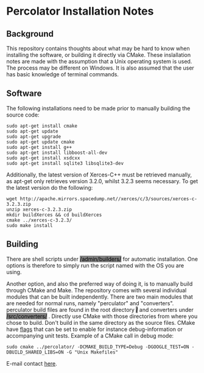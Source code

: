 # Percolator Installation Notes

##   Background

This repository contains thoughts about what may be hard to know when installing the software, or building it directly via CMake. These inslallation notes are made with the assumption that a Unix operating system is used. The process may be different on Windows. It is also assumed that the user has basic knowledge of terminal commands.

##  Software
The following installations need to be made prior to manually building the source code:

```
sudo apt-get install cmake
sudo apt-get update
sudo apt-get upgrade
sudo apt-get update cmake
sudo apt-get install g++
sudo apt-get install libboost-all-dev
sudo apt-get install xsdcxx
sudo apt-get install sqlite3 libsqlite3-dev
```
Additionally, the latest version of Xerces-C++ must be retrieved manually, as apt-get only retrieves version 3.2.0, whilst 3.2.3 seems necessary. To get the latest version do the following:


```
wget http://apache.mirrors.spacedump.net//xerces/c/3/sources/xerces-c-3.2.3.zip
unzip xerces-c-3.2.3.zip 
mkdir buildXerces && cd buildXerces
cmake ../xerces-c-3.2.3/
sudo make install
```


##  Building

There are shell scripts under <mark style="background:gray">/admin/builders/</mark> for automatic installation. One options is therefore to simply run the script named with the OS you are using.

Another option, and also the preferred way of doing it, is to manually build through CMake and Make. The repository comes with several individual modules that can be built independently. There are two main modules that are needed for normal runs, namely "perculator" and "converters". perculator build files are found in the root directory <mark style="background:gray">/</mark> and converters under <mark style="background:gray">/src/converters/</mark> . Directly use CMake with those directories from where you chose to build. Don't build in the same directory as the source files. CMake have [flags](https://cmake.org/cmake/help/v3.6/manual/cmake.1.html) that can be set to enable for instance debug-information or accompanying unit tests. Example of a CMake call in debug mode: 
```
sudo cmake ../percolator/ -DCMAKE_BUILD_TYPE=Debug -DGOOGLE_TEST=ON -DBUILD_SHARED_LIBS=ON -G "Unix Makefiles"
```




<p align="left" vertical-align="bottom">
E-mail contact <a href="mailto:marcus.andersson@scilifelab.se">here</a>.
</p>
